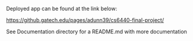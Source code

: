Deployed app can be found at the link below:

https://github.gatech.edu/pages/adunn39/cs6440-final-project/

See Documentation directory for a README.md with more documentation
